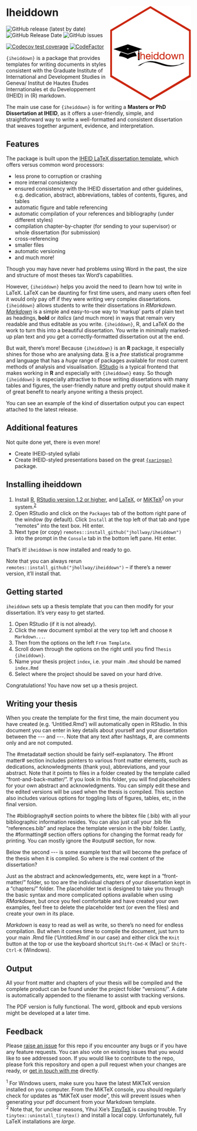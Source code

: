 
# Iheiddown <img src="man/figures/iheiddown.png" align="right" width="220"/>

<!-- badges: start -->

![GitHub release (latest by
date)](https://img.shields.io/github/v/release/jhollway/iheiddown)
![GitHub Release
Date](https://img.shields.io/github/release-date/jhollway/iheiddown)
![GitHub
issues](https://img.shields.io/github/issues-raw/jhollway/iheiddown)
<!-- [![HitCount](http://hits.dwyl.com/jhollway/iheiddown.svg)](http://hits.dwyl.com/jhollway/iheiddown) -->
[![Codecov test
coverage](https://codecov.io/gh/jhollway/iheiddown/branch/main/graph/badge.svg)](https://codecov.io/gh/jhollway/iheiddown?branch=main)
[![CodeFactor](https://www.codefactor.io/repository/github/jhollway/iheiddown/badge/main)](https://www.codefactor.io/repository/github/jhollway/iheiddown/overview/main)
<!-- ![GitHub All Releases](https://img.shields.io/github/downloads/jhollway/iheiddown/total) -->
<!-- badges: end -->

`{iheiddown}` is a package that provides templates for writing documents
in styles consistent with the Graduate Institute of International and
Development Studies in Geneva/ Institut de Hautes Etudes Internationales
et du Developpement (IHEID) in (R) markdown.

The main use case for `{iheiddown}` is for writing a **Masters or PhD
Dissertation at IHEID**, as it offers a user-friendly, simple, and
straightforward way to write a well-formatted and consistent
dissertation that weaves together argument, evidence, and
interpretation.

## Features

The package is built upon the [IHEID LaTeX dissertation
template](https://github.com/jhollway/iheidmytex), which offers versus
common word processors:

-   less prone to corruption or crashing
-   more internal consistency
-   ensured consistency with the IHEID dissertation and other
    guidelines, e.g. dedication, abstract, abbreviations, tables of
    contents, figures, and tables
-   automatic figure and table referencing
-   automatic compilation of your references and bibliography (under
    different styles)
-   compilation chapter-by-chapter (for sending to your supervisor) or
    whole dissertation (for submission)
-   cross-referencing
-   smaller files
-   automatic versioning
-   and much more!

Though you may have never had problems using Word in the past, the size
and structure of most theses tax Word’s capabilities.

However, `{iheiddown}` helps you avoid the need to (learn how to) write
in LaTeX. LaTeX can be daunting for first time users, and many users
often feel it would only pay off if they were writing very complex
dissertations. `{iheiddown}` allows students to write their
dissertations in *RMarkdown*.
[*Markdown*](https://www.markdownguide.org) is a simple and easy-to-use
way to ‘markup’ parts of plain text as headings, **bold** or *italics*
(and much more) in ways that remain very readable and thus editable as
you write. `{iheiddown}`, R, and LaTeX do the work to turn this into a
beautiful dissertation. You write in minimally marked-up plan text and
you get a correctly-formatted dissertation out at the end.

But wait, there’s more! Because `{iheiddown}` is an **R** package, it
especially shines for those who are analysing data.
[R](https://www.r-project.org) is a *free* statistical programme and
language that has a *huge* range of packages available for most current
methods of analysis and visualisation. [RStudio](https://rstudio.com) is
a typical frontend that makes working in **R** and especially with
`{iheiddown}` easy. So though `{iheiddown}` is especially attractive to
those writing dissertations with many tables and figures, the
user-friendly nature and pretty output should make it of great benefit
to nearly anyone writing a thesis project.

You can see an example of the kind of dissertation output you can expect
attached to the latest release.

## Additional features

Not quite done yet, there is even more!

-   Create IHEID-styled syllabi
-   Create IHEID-styled presentations based on the great
    [`{xaringan}`](https://github.com/yihui/xaringan) package.

## Installing iheiddown

1.  Install [R](https://cran.rstudio.com), [RStudio version 1.2 or
    higher](https://www.rstudio.com/products/rstudio/download/#download),
    and [LaTeX](https://www.latex-project.org/get/), or
    [MiKTeX](https://miktex.org/howto/install-miktex/)<sup>[1](#myfootnote1)</sup>
    on your system.<sup>[2](#myfootnote2)</sup>
2.  Open RStudio and click on the `Packages` tab of the bottom right
    pane of the window (by default). Click `Install` at the top left of
    that tab and type “remotes” into the text box. Hit enter.
3.  Next type (or copy) `remotes::install_github("jhollway/iheiddown")`
    into the prompt in the `Console` tab in the bottom left pane. Hit
    enter.

That’s it! `iheiddown` is now installed and ready to go.

Note that you can always rerun
`remotes::install_github("jhollway/iheiddown")` – if there’s a newer
version, it’ll install that.

## Getting started

`iheiddown` sets up a thesis template that you can then modify for your
dissertation. It’s very easy to get started.

1.  Open RStudio (if it is not already).
2.  Click the new document symbol at the very top left and choose
    `R Markdown...`.
3.  Then from the options on the left `From Template`.
4.  Scroll down through the options on the right until you find
    `Thesis   {iheiddown}`.
5.  Name your thesis project `index`, i.e. your main `.Rmd` should be
    named `index.Rmd`
6.  Select where the project should be saved on your hard drive.

Congratulations! You have now set up a thesis project.

## Writing your thesis

When you create the template for the first time, the main document you
have created (e.g. ‘Untitled.Rmd’) will automatically open in RStudio.
In this document you can enter in key details about yourself and your
dissertation between the --- and ---. Note that any text after hashtags,
\#, are comments only and are not computed.

The \#metadata\# section should be fairly self-explanatory. The \#front
matter\# section includes pointers to various front matter elements,
such as dedications, acknowledgments (thank you), abbreviations, and
your abstract. Note that it points to files in a folder created by the
template called “front-and-back-matter/”. If you look in this folder,
you will find placeholders for your own abstract and acknowledgments.
You can simply edit these and the edited versions will be used when the
thesis is compiled. This section also includes various options for
toggling lists of figures, tables, etc, in the final version.

The \#bibliography\# section points to where the bibtex file (.bib) with
all your bibliographic information resides. You can also just call your
.bib file “references.bib” and replace the template version in the bib/
folder. Lastly, the \#formatting\# section offers options for changing
the format ready for printing. You can mostly ignore the \#output\#
section, for now.

Below the second --- is some example text that will become the preface
of the thesis when it is compiled. So where is the real content of the
dissertation?

Just as the abstract and acknowledgements, etc, were kept in a
“front-matter/” folder, so too are the individual chapters of your
dissertation kept in a “chapters/” folder. The placeholder text is
designed to take you through the basic syntax and more complicated
options available when using *RMarkdown*, but once you feel comfortable
and have created your own examples, feel free to delete the placeholder
text (or even the files) and create your own in its place.

*Markdown* is easy to read as well as write, so there’s no need for
endless compilation. But when it comes time to compile the document,
just turn to your main .Rmd file (‘Untitled.Rmd’ in our case) and either
click the `Knit` button at the top or use the keyboard shortcut
`Shift-Cmd-K` (Mac) or `Shift-Ctrl-K` (Windows).

<!-- 
## Knitting individual chapters

To knit an individual chapter without compiling the entire thesis:
1. open the **.Rmd** file of a chapter
2. add a YAML header specifying the output format(s) (e.g. `bookdown::word_document2` for a word document you might want to upload to Google Docs for feedback from collaborators)
3. Click the `knit` button (the output file is then saved in the root folder)

As shown in the sample chapters' YAML headers, to output a single chapter to PDF, use:

```yaml
output:
  bookdown::pdf_document2:
    template: templates/iheiddiss.tex
```
This will format the chapter in the myiheidtex style but without including the front matter (table of contents, abstract, etc)
-->

## Output

All your front matter and chapters of your thesis will be compiled and
the complete product can be found under the project folder “versions/”.
A date is automatically appended to the filename to assist with tracking
versions.

The PDF version is fully functional. The word, gitbook and epub versions
might be developed at a later time.

## Feedback

Please [raise an issue](https://github.com/jhollway/iheiddown/issues)
for this repo if you encounter any bugs or if you have any feature
requests. You can also vote on existing issues that you would like to
see addressed soon. If you would like to contribute to the repo, please
fork this repository and open a pull request when your changes are
ready, or [get in touch with me](https://jameshollway.com) directly.

<sup><a name="myfootnote1">1</a></sup> For Windows users, make sure you
have the latest MiKTeX version installed on you computer. From the
MiKTeX console, you should regularly check for updates as “MiKTeX user
mode”, this will prevent issues when generating your pdf document from
your Markdown template.  
<sup><a name="myfootnote2">2</a></sup> Note that, for unclear reasons,
Yihui Xie’s [TinyTeX](https://yihui.name/tinytex/) is causing trouble.
Try `tinytex::uninstall_tinytex()` and install a local copy.
Unfortunately, full LaTeX installations are *large*.
